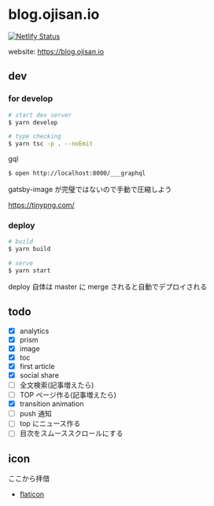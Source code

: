 # blog.ojisan.io

[![Netlify Status](https://api.netlify.com/api/v1/badges/00c9f479-1c04-40eb-8ae6-2a15b372398b/deploy-status)](https://app.netlify.com/sites/amazing-goodall-59e3b0/deploys)

website: https://blog.ojisan.io

## dev

### for develop

```sh
# start dev server
$ yarn develop

# type checking
$ yarn tsc -p . --noEmit
```

gql

```sh
$ open http://localhost:8000/___graphql
```

gatsby-image が完璧ではないので手動で圧縮しよう

https://tinypng.com/

### deploy

```sh
# build
$ yarn build

# serve
$ yarn start
```

deploy 自体は master に merge されると自動でデプロイされる

## todo

- [x] analytics
- [x] prism
- [x] image
- [x] toc
- [x] first article
- [x] social share
- [ ] 全文検索(記事増えたら)
- [ ] TOP ページ作る(記事増えたら)
- [x] transition animation
- [ ] push 通知
- [ ] top にニュース作る
- [ ] 目次をスムーススクロールにする

## icon

ここから拝借

- [flaticon](https://www.flaticon.com/free-icon/clap-hands_109638)
